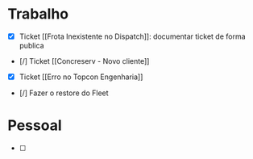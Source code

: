 
# Trabalho

- [x] Ticket [[Frota Inexistente no Dispatch]]: documentar ticket de forma publica
- [/] Ticket [[Concreserv - Novo cliente]]
- [x] Ticket [[Erro no Topcon Engenharia]]
- [/] Fazer o restore do Fleet

# Pessoal

- [ ] 
